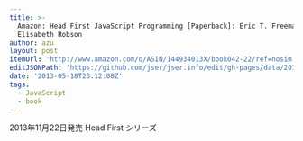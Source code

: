```yaml
---
title: >-
  Amazon: Head First JavaScript Programming [Paperback]: Eric T. Freeman,
  Elisabeth Robson
author: azu
layout: post
itemUrl: 'http://www.amazon.com/o/ASIN/144934013X/book042-22/ref=nosim'
editJSONPath: 'https://github.com/jser/jser.info/edit/gh-pages/data/2013/05/index.json'
date: '2013-05-18T23:12:08Z'
tags:
  - JavaScript
  - book
---
```

2013年11月22日発売
Head First シリーズ
